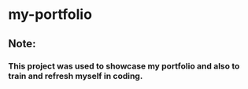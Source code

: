 # my-portfolio
## Note:
### This project was used to showcase my portfolio and also to train and refresh myself in coding.
